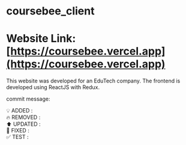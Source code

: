 # coursebee_client

# Website Link: [https://coursebee.vercel.app](https://coursebee.vercel.app)

This website was developed for an EduTech company. The frontend is developed using ReactJS with Redux.

commit message:

:bulb: ADDED :<br/>
:fire: REMOVED :<br/>
:arrow_up: UPDATED :<br/>
:bug: FIXED :<br/>
:white_check_mark: TEST :<br/>
